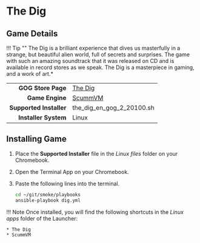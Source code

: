 # The Dig

## Game Details

!!! Tip ""
    The Dig is a brilliant experience that dives us masterfully in a strange, but beautiful alien world, full of secrets and surprises.  The game with such an amazing soundtrack that it was released on CD and is available in record stores as we speak.  The Dig is a masterpiece in gaming, and a work of art.*

|  |  |
|--:|:--|
| **GOG Store Page** | [The Dig](https://www.gog.com/game/the_dig) |
| **Game Engine** | [ScummVM](https://www.scummvm.org/) |
| **Supported Installer** | the_dig_en_gog_2_20100.sh |
| **Installer System** | Linux |

## Installing Game
1. Place the **Supported Installer** file in the *Linux files* folder on your Chromebook.
1. Open the Terminal App on your Chromebook.
1. Paste the following lines into the terminal.

   ~~~bash
   cd ~/git/smoke/playbooks
   ansible-playbook dig.yml
   ~~~
!!! Note
    Once installed, you will find the following shortcuts in the *Linux apps* folder of the Launcher:
    
    * The Dig
    * ScummVM